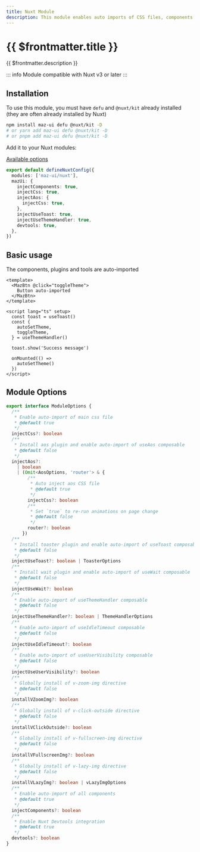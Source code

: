 ```yaml
---
title: Nuxt Module
description: This module enables auto imports of CSS files, components, composables and installs plugins and directives
---
```


<!-- markdownlint-disable MD033 MD025 -->

# {{ $frontmatter.title }}

{{ $frontmatter.description }}

::: info
Module compatible with Nuxt v3 or later
:::

## Installation

<div class="maz-flex maz-gap-0.5">
  <NpmBadge package="maz-ui" />
  <NpmBadge package="defu" />
  <NpmBadge package="@nuxt/kit" />
</div>

To use this module, you must have `defu` and `@nuxt/kit` already installed (they are often already installed by Nuxt)

```bash
npm install maz-ui defu @nuxt/kit -D
# or yarn add maz-ui defu @nuxt/kit -D
# or pnpm add maz-ui defu @nuxt/kit -D
```

Add it to your Nuxt modules:

[Available options](#module-options)

```ts
export default defineNuxtConfig({
  modules: ['maz-ui/nuxt'],
  mazUi: {
    injectComponents: true,
    injectCss: true,
    injectAos: {
      injectCss: true,
    },
    injectUseToast: true,
    injectUseThemeHandler: true,
    devtools: true,
  },
})
```

## Basic usage

The components, plugins and tools are auto-imported

```vue
<template>
  <MazBtn @click="toggleTheme">
    Button auto-imported
  </MazBtn>
</template>

<script lang="ts" setup>
  const toast = useToast()
  const {
    autoSetTheme,
    toggleTheme,
  } = useThemeHandler()

  toast.show('Success message')

  onMounted(() =>
    autoSetTheme()
  })
</script>
```

## Module Options

```ts
export interface ModuleOptions {
  /**
   * Enable auto-import of main css file
   * @default true
   */
  injectCss?: boolean
  /**
   * Install aos plugin and enable auto-import of useAos composable
   * @default false
   */
  injectAos?:
    | boolean
    | (Omit<AosOptions, 'router'> & {
        /**
         * Auto inject aos CSS file
         * @default true
         */
        injectCss?: boolean
        /**
         * Set `true` to re-run animations on page change
         * @default false
         */
        router?: boolean
      })
  /**
   * Install toaster plugin and enable auto-import of useToast composable
   * @default false
   */
  injectUseToast?: boolean | ToasterOptions
  /**
   * Install wait plugin and enable auto-import of useWait composable
   * @default false
   */
  injectUseWait?: boolean
  /**
   * Enable auto-import of useThemeHandler composable
   * @default false
   */
  injectUseThemeHandler?: boolean | ThemeHandlerOptions
  /**
   * Enable auto-import of useIdleTimeout composable
   * @default false
   */
  injectUseIdleTimeout?: boolean
  /**
   * Enable auto-import of useUserVisibility composable
   * @default false
   */
  injectUseUserVisibility?: boolean
  /**
   * Globally install of v-zoom-img directive
   * @default false
   */
  installVZoomImg?: boolean
  /**
   * Globally install of v-click-outside directive
   * @default false
   */
  installVClickOutside?: boolean
  /**
   * Globally install of v-fullscreen-img directive
   * @default false
   */
  installVFullscreenImg?: boolean
  /**
   * Globally install of v-lazy-img directive
   * @default false
   */
  installVLazyImg?: boolean | vLazyImgOptions
  /**
   * Enable auto-import of all components
   * @default true
   */
  injectComponents?: boolean
  /**
   * Enable Nuxt Devtools integration
   * @default true
   */
  devtools?: boolean
}
```
